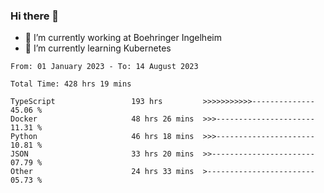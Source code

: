 ### Hi there 👋
- 🔭 I’m currently working at Boehringer Ingelheim
- 🌱 I’m currently learning Kubernetes

 
<!--START_SECTION:waka-->

```text
From: 01 January 2023 - To: 14 August 2023

Total Time: 428 hrs 19 mins

TypeScript                 193 hrs         >>>>>>>>>>>--------------   45.06 %
Docker                     48 hrs 26 mins  >>>----------------------   11.31 %
Python                     46 hrs 18 mins  >>>----------------------   10.81 %
JSON                       33 hrs 20 mins  >>-----------------------   07.79 %
Other                      24 hrs 33 mins  >------------------------   05.73 %
```

<!--END_SECTION:waka-->

 

